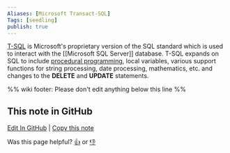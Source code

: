 ```yaml
---
Aliases: [Microsoft Transact-SQL]
Tags: [seedling]
publish: true
---
```


[T-SQL](https://docs.microsoft.com/en-us/sql/t-sql/language-reference?view=sql-server-ver15) is Microsoft's proprietary version of the SQL standard which is used to interact with the [[Microsoft SQL Server]] database. T-SQL expands on SQL to include [procedural programming](https://en.wikipedia.org/wiki/Procedural_programming), local variables, various support functions for string processing, date processing, mathematics, etc. and changes to the **DELETE** and **UPDATE** statements.

%% wiki footer: Please don't edit anything below this line %%

## This note in GitHub

<span class="git-footer">[Edit In GitHub](https://github.dev/data-engineering-community/data-engineering-wiki/blob/main/Tools/T-SQL.md "git-hub-edit-note") | [Copy this note](https://raw.githubusercontent.com/data-engineering-community/data-engineering-wiki/main/Tools/T-SQL.md "git-hub-copy-note")</span>

<span class="git-footer">Was this page helpful?
[👍](https://tally.so/r/mOaxjk?rating=Yes&url=https://dataengineering.wiki/Tools/T-SQL) or [👎](https://tally.so/r/mOaxjk?rating=No&url=https://dataengineering.wiki/Tools/T-SQL)</span>
